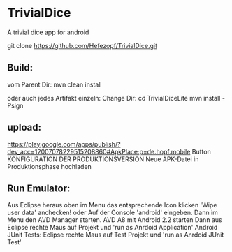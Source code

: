 TrivialDice
===========

A trivial dice app for android

git clone https://github.com/Hefezopf/TrivialDice.git

Build:
------
vom Parent Dir:
mvn clean install

oder auch jedes Artifakt einzeln:
Change Dir:
cd TrivialDiceLite
mvn install -Psign

upload:
-------
https://play.google.com/apps/publish/?dev_acc=12007078229515208860#ApkPlace:p=de.hopf.mobile
Button KONFIGURATION DER PRODUKTIONSVERSION Neue APK-Datei in Produktionsphase hochladen
 
Run Emulator:
-------------
Aus Eclipse heraus oben im Menu das entsprechende Icon klicken
'Wipe user data' anchecken!
oder
Auf der Console 'android' eingeben.
Dann im Menu den AVD Manager starten.
AVD A8 mit Android 2.2 starten
Dann aus Eclipse rechte Maus auf Projekt und 'run as Anrdoid Application'
Android JUnit Tests:
Eclipse rechte Maus auf Test Projekt und 'run as Anrdoid JUnit Test'


 
